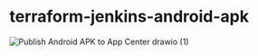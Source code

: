 # terraform-jenkins-android-apk

![Publish Android APK to App Center drawio (1)](https://github.com/khazidevops/terraform-jenkins-android-apk/assets/150345653/93fe2848-6d91-47d0-afca-5f414c3213ac)
